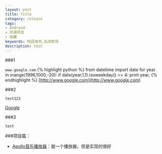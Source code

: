 ```yaml
---
layout: post
title: Title
category: release
tags:
- Android
- 开源项目
- 收藏
keywords: 校园淘书,云间牧场
description: test
---
```


###1

`www.google.com`
{% highlight python %}
from datetime import date
for year in xrange(1996,1000,-20):
    if date(year,1,1).isoweekday() == 4:
        print year,
{% endhighlight %}
[http://www.google.com](http://www.google.com)



###2

`test123`

[Google](http://www.google.com)


###3

`test`


###项目篇：
- [Apollo音乐播放器](https://github.com/Splitter/android_packages_apps_apolloMod)：就一个播放器，但是实现的很好


